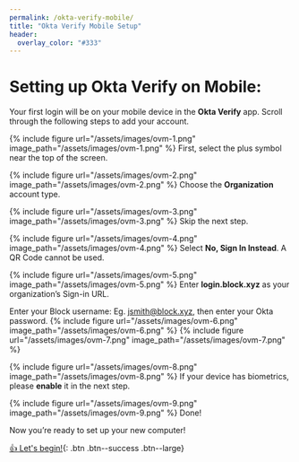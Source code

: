 ```yaml
---
permalink: /okta-verify-mobile/
title: "Okta Verify Mobile Setup"
header:
  overlay_color: "#333"
---
```

# Setting up Okta Verify on Mobile:

Your first login will be on your mobile device in the __Okta Verify__ app. Scroll through the following steps to add your account.

{% include figure url="/assets/images/ovm-1.png" image_path="/assets/images/ovm-1.png"  %}
First, select the plus symbol near the top of the screen.

{% include figure url="/assets/images/ovm-2.png" image_path="/assets/images/ovm-2.png"  %}
Choose the __Organization__ account type.

{% include figure url="/assets/images/ovm-3.png" image_path="/assets/images/ovm-3.png"  %}
Skip the next step.

{% include figure url="/assets/images/ovm-4.png" image_path="/assets/images/ovm-4.png"  %}
Select __No, Sign In Instead__. A QR Code cannot be used.

{% include figure url="/assets/images/ovm-5.png" image_path="/assets/images/ovm-5.png"  %}
Enter __login.block.xyz__ as your organization’s Sign-in URL.

Enter your Block username: Eg. jsmith@block.xyz, then enter your Okta password.
{% include figure url="/assets/images/ovm-6.png" image_path="/assets/images/ovm-6.png"  %}
{% include figure url="/assets/images/ovm-7.png" image_path="/assets/images/ovm-7.png"  %}

{% include figure url="/assets/images/ovm-8.png" image_path="/assets/images/ovm-8.png"  %}
If your device has biometrics, please __enable__ it in the next step.

{% include figure url="/assets/images/ovm-9.png" image_path="/assets/images/ovm-9.png"  %}
Done!

Now you’re ready to set up your new computer!

[👍  Let's begin!](/os){: .btn .btn--success .btn--large}
